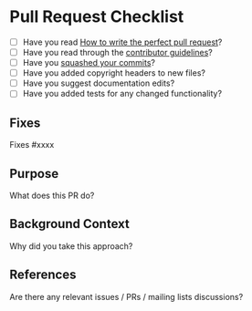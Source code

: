 # Pull Request Checklist

* [ ] Have you read [How to write the perfect pull request](https://github.com/blog/1943-how-to-write-the-perfect-pull-request)?
* [ ] Have you read through the [contributor guidelines](https://github.com/mohiva/play-silhouette-persistence-reactivemongo/blob/master/CONTRIBUTING.md)?
* [ ] Have you [squashed your commits](https://www.playframework.com/documentation/2.5.x/WorkingWithGit#Squashing-commits)?
* [ ] Have you added copyright headers to new files?
* [ ] Have you suggest documentation edits?
* [ ] Have you added tests for any changed functionality?

## Fixes

Fixes #xxxx

## Purpose

What does this PR do?

## Background Context

Why did you take this approach?

## References

Are there any relevant issues / PRs / mailing lists discussions?

